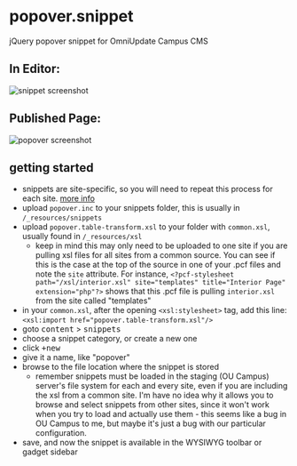 # popover.snippet
jQuery popover snippet for OmniUpdate Campus CMS

## In Editor:  
![snippet screenshot](https://raw.githubusercontent.com/admonkey/popover.snippet/master/snippet.screenshot.png)

## Published Page:  
![popover screenshot](https://raw.githubusercontent.com/admonkey/popover.snippet/master/popover.screenshot.png)

## getting started
* snippets are site-specific, so you will need to repeat this process for each site. 
  [more info](http://support.omniupdate.com/oucampus10/reusable-content/snippets/snippets-setup.html)
* upload `popover.inc` to your snippets folder, this is usually in `/_resources/snippets`
* upload `popover.table-transform.xsl` to your folder with `common.xsl`, usually found in `/_resources/xsl`
  * keep in mind this may only need to be uploaded to one site if you are pulling xsl files for all sites from a common source. 
    You can see if this is the case at the top of the source in one of your .pcf files and note the `site` attribute.
    For instance, `<?pcf-stylesheet path="/xsl/interior.xsl" site="templates" title="Interior Page" extension="php"?>`
    shows that this .pcf file is pulling `interior.xsl` from the site called "templates"
* in your `common.xsl`, after the opening `<xsl:stylesheet>` tag, add this line: `<xsl:import href="popover.table-transform.xsl"/>`
* goto <kbd>content</kbd> > <kbd>snippets</kbd>
* choose a snippet category, or create a new one
* click <kbd>+new</kbd>
* give it a name, like "popover"
* browse to the file location where the snippet is stored
  * remember snippets must be loaded in the staging (OU Campus) server's file system for each and every site, even if you are including the xsl from a common site. I'm have no idea why it allows you to browse and select snippets from other sites, since it won't work when you try to load and actually use them - this seems like a bug in OU Campus to me, but maybe it's just a bug with our particular configuration.
* save, and now the snippet is available in the WYSIWYG toolbar or gadget sidebar

